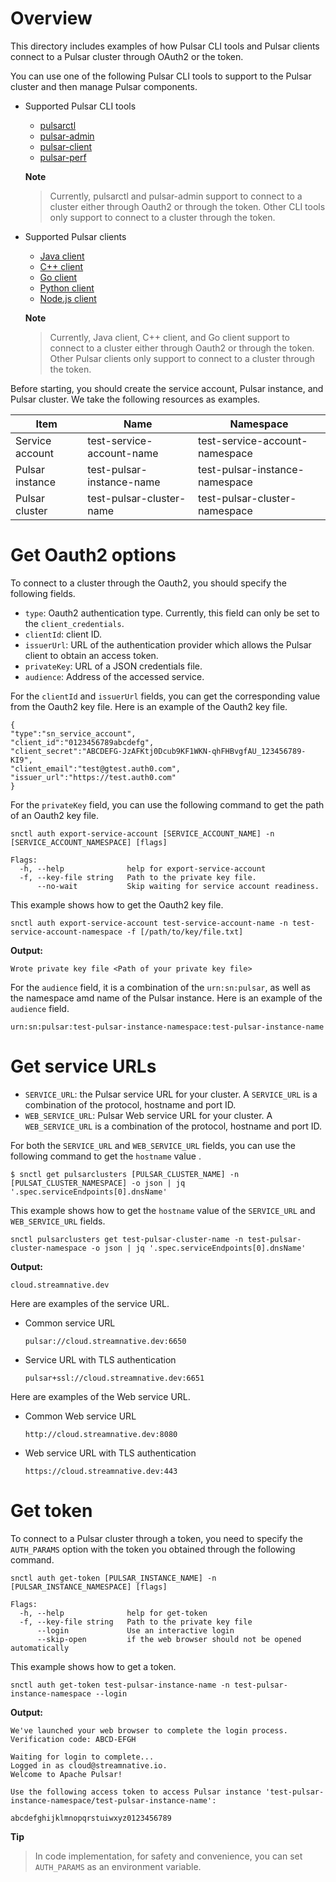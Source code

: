 # Overview

This directory includes examples of how Pulsar CLI tools and Pulsar clients connect to a Pulsar cluster through OAuth2 or the token.

You can use one of the following Pulsar CLI tools to support to the Pulsar cluster and then manage Pulsar components.

- Supported Pulsar CLI tools
  - [pulsarctl](https://github.com/streamnative/pulsar-examples/tree/master/cloud/pulsarctl)
  - [pulsar-admin](https://github.com/streamnative/pulsar-examples/tree/master/cloud/pulsar-admin)
  - [pulsar-client](https://github.com/streamnative/pulsar-examples/tree/master/cloud/pulsar-client)
  - [pulsar-perf](https://github.com/streamnative/pulsar-examples/tree/master/cloud/pulsar-client)

  **Note**

  > Currently, pulsarctl and pulsar-admin support to connect to a cluster either through Oauth2 or through the token. Other CLI tools only support to connect to a cluster through the token.

- Supported Pulsar clients
  - [Java client](https://github.com/streamnative/pulsar-examples/tree/master/cloud/java)
  - [C++ client](https://github.com/streamnative/pulsar-examples/tree/master/cloud/cpp)
  - [Go client](https://github.com/streamnative/pulsar-examples/tree/master/cloud/go)
  - [Python client](https://github.com/streamnative/pulsar-examples/tree/master/cloud/python)
  - [Node.js client](https://github.com/streamnative/pulsar-examples/tree/master/cloud/node)

  **Note**

  > Currently, Java client, C++ client, and Go client support to connect to a cluster either through Oauth2 or through the token. Other Pulsar clients only support to connect to a cluster through the token.

Before starting, you should create the service account, Pulsar instance, and Pulsar cluster. We take the following resources as examples.

| Item | Name | Namespace |
| --- | --- |--- |
| Service account | test-service-account-name | test-service-account-namespace |
| Pulsar instance | test-pulsar-instance-name | test-pulsar-instance-namespace |
| Pulsar cluster  | test-pulsar-cluster-name | test-pulsar-cluster-namespace |

# Get Oauth2 options

To connect to a cluster through the Oauth2, you should specify the following fields.

- `type`: Oauth2 authentication type. Currently, this field can only be set to the `client_credentials`.
- `clientId`: client ID.
- `issuerUrl`: URL of the authentication provider which allows the Pulsar client to obtain an access token.
- `privateKey`: URL of a JSON credentials file.
- `audience`: Address of the accessed service.

For the `clientId` and `issuerUrl` fields, you can get the corresponding value from the Oauth2 key file. Here is an example of the Oauth2 key file.

```text
{
"type":"sn_service_account",
"client_id":"0123456789abcdefg",
"client_secret":"ABCDEFG-JzAFKtj0Dcub9KF1WKN-qhFHBvgfAU_123456789-KI9",
"client_email":"test@gtest.auth0.com",
"issuer_url":"https://test.auth0.com"
}
```

For the `privateKey` field, you can use the following command to get the path of an Oauth2 key file.

```shell script
snctl auth export-service-account [SERVICE_ACCOUNT_NAME] -n [SERVICE_ACCOUNT_NAMESPACE] [flags]

Flags:
  -h, --help              help for export-service-account
  -f, --key-file string   Path to the private key file.
      --no-wait           Skip waiting for service account readiness.
```

This example shows how to get the Oauth2 key file.

```
snctl auth export-service-account test-service-account-name -n test-service-account-namespace -f [/path/to/key/file.txt]
```

**Output:**

```text
Wrote private key file <Path of your private key file>
```

For the `audience` field, it is a combination of the `urn:sn:pulsar`, as well as the namespace amd name of the Pulsar instance. Here is an example of the `audience` field.

```text
urn:sn:pulsar:test-pulsar-instance-namespace:test-pulsar-instance-name
```

# Get service URLs

- `SERVICE_URL`: the Pulsar service URL for your cluster. A `SERVICE_URL` is a combination of the protocol, hostname and port ID.
- `WEB_SERVICE_URL`: Pulsar Web service URL for your cluster. A `WEB_SERVICE_URL` is a combination of the protocol, hostname and port ID.

For both the `SERVICE_URL` and  `WEB_SERVICE_URL`  fields, you can use the following command to get the `hostname` value .

```shell script
$ snctl get pulsarclusters [PULSAR_CLUSTER_NAME] -n [PULSAT_CLUSTER_NAMESPACE] -o json | jq '.spec.serviceEndpoints[0].dnsName'
```

This example shows how to get the `hostname` value of the `SERVICE_URL` and  `WEB_SERVICE_URL` fields.

```
snctl pulsarclusters get test-pulsar-cluster-name -n test-pulsar-cluster-namespace -o json | jq '.spec.serviceEndpoints[0].dnsName'
```

**Output:**

```text
cloud.streamnative.dev
```

Here are examples of the service URL.

- Common service URL

  ```text
  pulsar://cloud.streamnative.dev:6650
  ```

- Service URL with TLS authentication

  ```
  pulsar+ssl://cloud.streamnative.dev:6651
  ```

Here are examples of the Web service URL.

- Common Web service URL

  ```text
  http://cloud.streamnative.dev:8080
  ```

- Web service URL with TLS authentication

  ```
  https://cloud.streamnative.dev:443
  ```

# Get token

To connect to a Pulsar cluster through a token, you need to specify the `AUTH_PARAMS` option with the token you obtained through the following command.

```shell script
snctl auth get-token [PULSAR_INSTANCE_NAME] -n [PULSAR_INSTANCE_NAMESPACE] [flags]

Flags:
  -h, --help              help for get-token
  -f, --key-file string   Path to the private key file
      --login             Use an interactive login
      --skip-open         if the web browser should not be opened automatically
```

This example shows how to get a token.

```
snctl auth get-token test-pulsar-instance-name -n test-pulsar-instance-namespace --login
```

**Output:**

```text
We've launched your web browser to complete the login process.
Verification code: ABCD-EFGH

Waiting for login to complete...
Logged in as cloud@streamnative.io.
Welcome to Apache Pulsar!

Use the following access token to access Pulsar instance 'test-pulsar-instance-namespace/test-pulsar-instance-name':

abcdefghijklmnopqrstuiwxyz0123456789
```

**Tip**

> In code implementation, for safety and convenience, you can set  `AUTH_PARAMS` as an environment variable.



